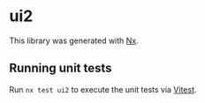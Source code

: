 # ui2

This library was generated with [Nx](https://nx.dev).

## Running unit tests

Run `nx test ui2` to execute the unit tests via [Vitest](https://vitest.dev/).
